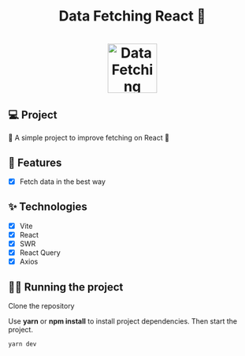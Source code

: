<h1 align="center">
  Data Fetching React 👋
</h1>
<h1 align="center">
 <img alt="Data Fetching React" height="100" title="" src="https://i.imgur.com/ZyBH4GS.png" />
</h1>

## 💻 Project

🚧 A simple project to improve fetching on React 🚀

## 🔨 Features

- [x] Fetch data in the best way

## ✨ Technologies

- [x] Vite
- [x] React
- [x] SWR
- [x] React Query
- [x] Axios

## 🏃‍♂️ Running the project

Clone the repository

Use **yarn** or **npm install** to install project dependencies.
Then start the project.

```cl
yarn dev
```
